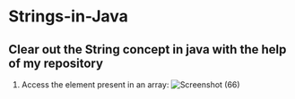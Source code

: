# Strings-in-Java
Clear out the String concept in java with the help of my repository
----------------------------------------------------------------------------------------------------------------------------------------------------------------
1) Access the element present in an array:
![Screenshot (66)](https://user-images.githubusercontent.com/107561275/222918640-0b8862df-b160-42aa-92cd-fcb644391f0f.png)


